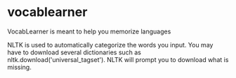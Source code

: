 # vocablearner
VocabLearner is meant to help you memorize languages



NLTK is used to automatically categorize the words you input.
You may have to download several dictionaries such as nltk.download('universal_tagset').
NLTK will prompt you to download what is missing.
